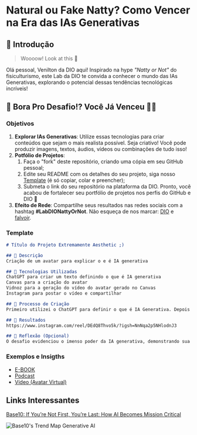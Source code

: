 # Natural ou Fake Natty? Como Vencer na Era das IAs Generativas

## 🚀 Introdução

> Woooow! Look at this 👀

Olá pessoal, Venilton da DIO aqui! Inspirado na hype _"Natty or Not"_ do fisiculturismo, este Lab da DIO te convida a conhecer o mundo das IAs Generativas, explorando o potencial dessas tendências tecnológicas incríveis!

## 🎯 Bora Pro Desafio!? Você Já Venceu 💪🤓

### Objetivos

1. **Explorar IAs Generativas**: Utilize essas tecnologias para criar conteúdos que sejam o mais realista possível. Seja criativo! Você pode produzir imagens, textos, áudios, vídeos ou combinações de tudo isso!
1. **Potfólio de Projetos**:
    1. Faça o "fork" deste repositório, criando uma cópia em seu GitHub pessoal;
    2. Edite seu README com os detalhes do seu projeto, siga nosso [Template](#template) (é só copiar, colar e preencher);
    3. Submeta o link do seu repositório na plataforma da DIO. Pronto, você acabou de fortalecer seu portfólio de projetos nos perfis do GitHub e DIO 🚀
1. **Efeito de Rede**: Compartilhe seus resultados nas redes sociais com a hashtag **#LabDIONattyOrNot**. Não esqueça de nos marcar: [DIO](https://www.linkedin.com/school/dio-makethechange) e [falvojr](https://www.linkedin.com/in/falvojr).

### Template

```markdown
# Título do Projeto Extremamente Aesthetic ;)

## 📒 Descrição
Criação de um avatar para explicar o e é IA generativa

## 🤖 Tecnologias Utilizadas
ChatGPT para criar um texto definindo o que é IA generativa
Canvas para a criação do avatar
Vidnoz para a geração do vídeo do avatar gerado no Canvas
Instagram para postar o vídeo e compartilhar

## 🧐 Processo de Criação
Primeiro utilizei o ChatGPT para definir o que é IA Generativa. Depois foi criado o avatar, no ambiente canvas, utilizando a ferramenta mídia mágica, baseado numa foto carregada via upload. Em seguida foi feito o download da imagem gerada, em formato png. Posteriormente, foi feito o upload desta imagem gerada por IA na platadforma Vidnoz e acrescentado o texto gerado pelo ChatGPT, gerando um vídeo animado.

## 🚀 Resultados
https://www.instagram.com/reel/DEdQ8Thvo5k/?igsh=NnNqa2p5NHlodnJ3

## 💭 Reflexão (Opcional)
O desafio evidenciou o imenso poder da IA generativa, demonstrando sua incrível capacidade de criação. No entanto, é fundamental que esse poder seja utilizado com responsabilidade e ética, garantindo que seus impactos sejam sempre positivos e alinhados aos valores humanos.
```

### Exemplos e Insigths

- [E-BOOK](/exemplos/E-BOOK.md)
- [Podcast](/exemplos/PODCAST.md)
- [Vídeo (Avatar Virtual)](/exemplos/VIDEO.md)

## Links Interessantes

[Base10: If You’re Not First, You’re Last: How AI Becomes Mission Critical](https://base10.vc/post/generative-ai-mission-critical/)

![Base10's Trend Map Generative AI](https://github.com/digitalinnovationone/lab-natty-or-not/assets/730492/f4df26e8-f8f7-4419-8252-c69d73ea930c)

